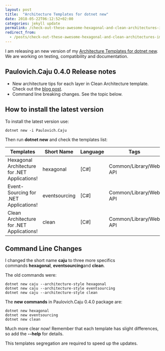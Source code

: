 ```yaml
---
layout: post
title:  "Architecture Templates for dotnet new"
date: 2018-05-22T06:12:52+02:00
categories: jekyll update
permalink: /check-out-these-awesome-hexagonal-and-clean-architectures-implementations/
redirect_from:
  - /posts/check-out-these-awesome-hexagonal-and-clean-architectures-implementations/
---
```

I am releasing an new version of my [Architecture Templates for dotnet new](https://dotnetnew.azurewebsites.net/pack/Paulovich.Caju). We are working on testing, compatibility and documentation.

Paulovich.Caju 0.4.0 Release notes
----------------------------------

-   New architecture tips for each layer in Clean Architecture template. Check out the [blog post](https://paulovich.net/clean-architecture-for-net-applications/).
-   Command line breaking changes. See the topic below.

How to install the latest version
---------------------------------

To install the latest version use:

```
dotnet new -i Paulovich.Caju
```

Then run **dotnet new** and check the templates list:

| Templates | Short Name | Language | Tags |
|-----------|------------|----------|------|
| Hexagonal Architecture for .NET Applications! | hexagonal | [C#] | Common/Library/Web API |
| Event-Sourcing for .NET Applications! | eventsourcing | [C#] | Common/Library/Web API |
| Clean Architecture for .NET Applications! | clean | [C#] | Common/Library/Web API |

Command Line Changes
--------------------

I changed the short name **caju** to three more specifics commands **hexagonal**, **eventsourcing**and **clean**.

The old commands were:

```
dotnet new caju --architecture-style hexagonal
dotnet new caju --architecture-style eventsourcing
dotnet new caju --architecture-style clean
```

The **new commands** in Paulovich.Caju 0.4.0 package are:

```
dotnet new hexagonal
dotnet new eventsourcing
dotnet new clean
```

Much more clear now! Remember that each template has slight differences, so add the **--help** for details.

This templates segregation are required to speed up the updates.